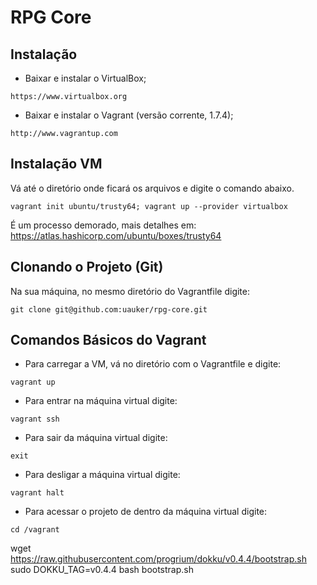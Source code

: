 RPG Core
==========

Instalação
---
- Baixar e instalar o VirtualBox;
```
https://www.virtualbox.org
```

- Baixar e instalar o Vagrant (versão corrente, 1.7.4);
```
http://www.vagrantup.com
```


Instalação VM
---
Vá até o diretório onde ficará os arquivos e digite o comando abaixo.
```
vagrant init ubuntu/trusty64; vagrant up --provider virtualbox
```
É um processo demorado, mais detalhes em: https://atlas.hashicorp.com/ubuntu/boxes/trusty64


Clonando o Projeto (Git)
---
Na sua máquina, no mesmo diretório do Vagrantfile digite:
```
git clone git@github.com:uauker/rpg-core.git
```

Comandos Básicos do Vagrant
---
- Para carregar a VM, vá no diretório com o Vagrantfile e digite:
```
vagrant up
```

- Para entrar na máquina virtual digite:
```
vagrant ssh
```

- Para sair da máquina virtual digite:
```
exit
```

- Para desligar a máquina virtual digite:
```
vagrant halt
```

- Para acessar o projeto de dentro da máquina virtual digite:
```
cd /vagrant
```




wget https://raw.githubusercontent.com/progrium/dokku/v0.4.4/bootstrap.sh
sudo DOKKU_TAG=v0.4.4 bash bootstrap.sh
